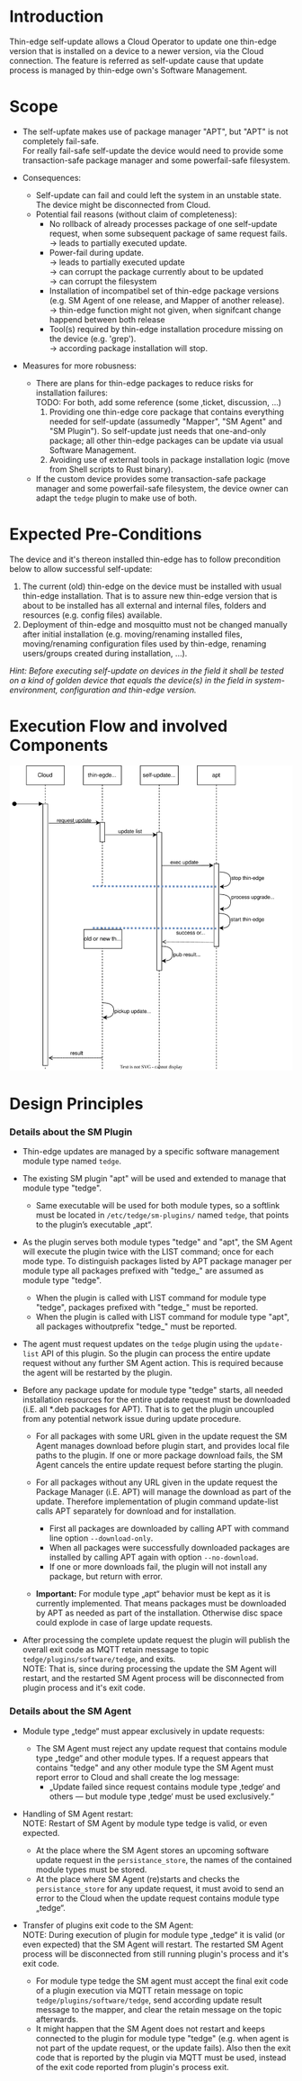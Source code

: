 # Introduction


Thin-edge self-update allows a Cloud Operator to update one thin-edge version that is installed on a device to a newer version, via the Cloud connection. The feature is referred as self-update cause that update process is managed by thin-edge own's Software Management.

# Scope
  * The self-upfate makes use of package manager "APT", but "APT" is not completely fail-safe.<br/>
    For really fail-safe self-update the device would need to provide some transaction-safe package manager and some powerfail-safe filesystem.
     
  * Consequences: 
     * Self-update can fail and could left the system in an unstable state. The device might be disconnected from Cloud.
     * Potential fail reasons (without claim of completeness):
       * No rollback of already processes package of one self-update request, when some subsequent package of same request fails.
         <br/>-> leads to partially executed update. 
       * Power-fail during update.
         <br/>-> leads to partially executed update
         <br/>-> can corrupt the package currently about to be updated
         <br/>-> can corrupt the filesystem
       * Installation of incompatibel set of thin-edge package versions (e.g. SM Agent of one release, and Mapper of another release).
         <br/>-> thin-edge function might not given, when signifcant change happend between both release
       * Tool(s) required by thin-edge installation procedure missing on the device (e.g. 'grep').
         <br/>-> according package installation will stop.
         
  * Measures for more robusness:
    * There are plans for thin-edge packages to reduce risks for installation failures:
      <br/>TODO: For both, add some reference (some ‚ticket, discussion, ...)
      1. Providing one thin-edge core package that contains everything needed for self-update (assumedly "Mapper", "SM Agent" and "SM Plugin"). 
          So self-update just needs that one-and-only package; all other thin-edge packages can be update via usual Software Management.
      2. Avoiding use of external tools in package installation logic (move from Shell scripts to Rust binary).
    * If the custom device provides some transaction-safe package manager and some powerfail-safe filesystem, the device owner can 
      adapt the `tedge` plugin to make use of both. 

# Expected Pre-Conditions 

The device and it's thereon installed thin-edge has to follow precondition below to allow successful self-update:

1) The current (old) thin-edge on the device must be installed with usual thin-edge installation. That is to assure new thin-edge version that is about to be installed has all external and internal files, folders and resources (e.g. config files) available.
2) Deployment of thin-edge and mosquitto must not be changed manually after initial installation (e.g. moving/renaming installed files, moving/renaming configuration files used by thin-edge, renaming users/groups created during installation, ...).

*Hint: Before executing self-update on devices in the field it shall be tested on a kind of golden device that equals the device(s) in the field in system-environment, configuration and thin-edge version.*


# Execution Flow and involved Components

![Sequence Diagram Update SW-list](images/self-update.drawio.svg)


# Design Principles

### Details about the SM Plugin

* Thin-edge updates are managed by a specific software management module type named `tedge`.

* The existing SM plugin "apt" will be used and extended to manage that module type "tedge". 
  * Same executable will be used for both module types, so a softlink must be located in `/etc/tedge/sm-plugins/` named `tedge`, that points to the plugin’s executable „apt“.

* As the plugin serves both module types "tedge" and "apt", the SM Agent will execute the plugin twice with the LIST command; once for each mode type. To distinguish packages listed by APT package manager per module type all packages prefixed with "tedge_" are assumed as module type "tedge".
  * When the plugin is called with LIST command for module type "tedge", packages prefixed with "tedge_" must be reported.
  * When the plugin is called with LIST command for module type "apt", all packages withoutprefix "tedge_" must be reported.

* The agent must request updates on the `tedge` plugin using the `update-list` API of this plugin. So the plugin can process the entire update request without any further SM Agent action. This is required because the agent will be restarted by the plugin.

* Before any package update for module type "tedge" starts, all needed installation resources for the entire update request must be downloaded (i.E. all \*.deb packages for APT). That is to get the plugin uncoupled from any potential network issue during update procedure.
  * For all packages with some URL given in the update request the SM Agent manages download before plugin start, and provides local file paths to the plugin. If one or more package download fails, the SM Agent cancels the entire update request before starting the plugin.
  * For all packages without any URL given in the update request the Package Manager (i.E. APT) will manage the download as part of the update. Therefore implementation of plugin command update-list calls APT separately for download and for installation.
    * First all packages are downloaded by calling APT with command line option `--download-only`.
    * When all packages were successfully downloaded packages are installed by calling APT again with option `--no-download`.
    * If one or more downloads fail, the plugin will not install any package, but return with error.

  * **Important:** For module type „apt“ behavior must be kept as it is currently implemented. That means packages must be downloaded by APT as needed as part of the installation. Otherwise disc space could explode in case of large update requests.

* After processing the complete update request the plugin will publish the overall exit code as MQTT retain message to topic `tedge/plugins/software/tedge`, and exits.<br/>
  NOTE: That is, since during processing the update the SM Agent will restart, and the restarted SM Agent process will be disconnected from plugin process and it's exit code.


### Details about the SM Agent

* Module type „tedge“ must appear exclusively in update requests:
  * The SM Agent must reject any update request that contains module type „tedge“ and other module types. 
    If a request appears that contains "tedge" and any other module type the SM Agent must report error to Cloud and shall create the log message:
    * „Update failed since request contains module type ‚tedge‘ and others &mdash; but module type ‚tedge‘ must be used exclusively.“

* Handling of SM Agent restart:<br/>
  NOTE: Restart of SM Agent by module type tedge is valid, or even expected.

  * At the place where the SM Agent stores an upcoming software update request in the `persistance_store`, the names of the contained module types must be stored.
  * At the place where SM Agent (re)starts and checks the `persistance_store` for any update request, it must avoid to send an error to the Cloud when the update request contains module type „tedge“.<br/>

* Transfer of plugins exit code to the SM Agent:<br/>
  NOTE: During execution of plugin for module type „tedge“ it is valid (or even expected) that the SM Agent will restart. The restarted SM Agent process will be disconnected from still running plugin's process and it's exit code.

  * For module type tedge the SM agent must accept the final exit code of a plugin execution via MQTT retain message on topic `tedge/plugins/software/tedge`, send according update result message to the mapper, and clear the retain message on the topic afterwards.
  * It might happen that the SM Agent does not restart and keeps connected to the plugin for module type "tedge" (e.g. when agent is not part of the update request, or the update fails). Also then the exit code that is reported by the plugin via MQTT must be used, instead of the exit code reported from plugin's process exit.
